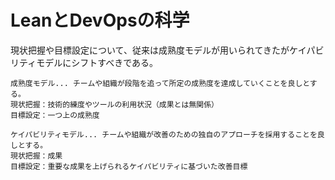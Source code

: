 # LeanとDevOpsの科学

現状把握や目標設定について、従来は成熟度モデルが用いられてきたがケイパビリティモデルにシフトすべきである。

```
成熟度モデル... チームや組織が段階を追って所定の成熟度を達成していくことを良しとする。
現状把握：技術的練度やツールの利用状況（成果とは無関係）
目標設定：一つ上の成熟度
```
```
ケイパビリティモデル... チームや組織が改善のための独自のアプローチを採用することを良しとする。
現状把握：成果
目標設定：重要な成果を上げられるケイパビリティに基づいた改善目標
```

